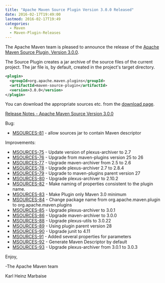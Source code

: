 ```yaml
---
title: "Apache Maven Source Plugin Version 3.0.0 Released"
date: 2016-02-17T19:49:00
lastmod: 2016-02-17T19:49
categories:
  - Maven
  - Maven-Plugin-Releases
---
```

The Apache Maven team is pleased to announce the release of the 
[Apache Maven Source Plugin, Version 3.0.0][home].

The Source Plugin creates a jar archive of the source files of the current
project. The jar file is, by default, created in the project's target
directory.

```xml
<plugin>
  <groupId>org.apache.maven.plugins</groupId>
  <artifactId>maven-source-plugin</artifactId>
  <version>3.0.0</version>
</plugin>
```

You can download the appropriate sources etc. from the [download page][download].

<!-- more -->

[Release Notes - Apache Maven Source Version 3.0.0](https://issues.apache.org/jira/secure/ReleaseNote.jspa?projectId=12317924&version=12331545)


Bug:

 * [MSOURCES-81](https://issues.apache.org/jira/browse/MSOURCES-81) -  allow sources jar to contain Maven descriptor

Improvements:

 * [MSOURCES-75](https://issues.apache.org/jira/browse/MSOURCES-75) -  Update version of plexus-archiver to 2.7
 * [MSOURCES-76](https://issues.apache.org/jira/browse/MSOURCES-76) -  Upgrade from maven-plugins version 25 to 26
 * [MSOURCES-77](https://issues.apache.org/jira/browse/MSOURCES-77) -  Upgrade maven-archiver from 2.5 to 2.6
 * [MSOURCES-78](https://issues.apache.org/jira/browse/MSOURCES-78) -  Upgrade plexus-archiver 2.7 to 2.8.4
 * [MSOURCES-79](https://issues.apache.org/jira/browse/MSOURCES-79) -  Upgrade to maven-plugins parent version 27
 * [MSOURCES-80](https://issues.apache.org/jira/browse/MSOURCES-80) -  Upgrade plexus-archiver to 2.10.2
 * [MSOURCES-82](https://issues.apache.org/jira/browse/MSOURCES-82) -  Make naming of properties consistent to the plugin name.
 * [MSOURCES-83](https://issues.apache.org/jira/browse/MSOURCES-83) -  Make Plugin only Maven 3.0 minimum
 * [MSOURCES-84](https://issues.apache.org/jira/browse/MSOURCES-84) -  Change package name from org.apache.maven.plugin to org.apache.maven.plugins
 * [MSOURCES-85](https://issues.apache.org/jira/browse/MSOURCES-85) -  Upgrade plexus-archiver to 3.0.1
 * [MSOURCES-86](https://issues.apache.org/jira/browse/MSOURCES-86) -  Upgrade maven-archiver to 3.0.0
 * [MSOURCES-88](https://issues.apache.org/jira/browse/MSOURCES-88) -  Upgrade plexus-utils to 3.0.22
 * [MSOURCES-89](https://issues.apache.org/jira/browse/MSOURCES-89) -  Using plugin parent version 28
 * [MSOURCES-90](https://issues.apache.org/jira/browse/MSOURCES-90) -  Upgrade junit to 4.11
 * [MSOURCES-91](https://issues.apache.org/jira/browse/MSOURCES-91) -  Added several properties for parameters
 * [MSOURCES-92](https://issues.apache.org/jira/browse/MSOURCES-92) -  Generate Maven Descriptor by default
 * [MSOURCES-93](https://issues.apache.org/jira/browse/MSOURCES-93) -  Upgrade plexus-archiver from 3.0.1 to 3.0.3


Enjoy,

-The Apache Maven team

Karl Heinz Marbaise

[download]: http://maven.apache.org/plugins/maven-source-plugin/download.html
[home]: http://maven.apache.org/plugins/maven-source-plugin/
